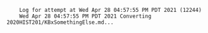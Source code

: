         Log for attempt at Wed Apr 28 04:57:55 PM PDT 2021 (12244)
        Wed Apr 28 04:57:55 PM PDT 2021 Converting 2020HIST201/KBxSomethingElse.md...
